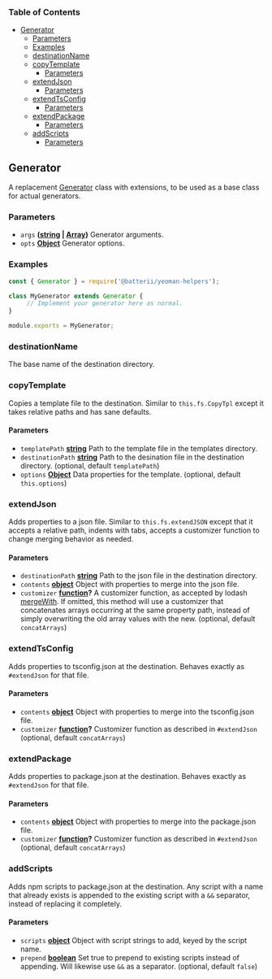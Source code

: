 <!-- Generated by documentation.js. Update this documentation by updating the source code. -->

### Table of Contents

-   [Generator][1]
    -   [Parameters][2]
    -   [Examples][3]
    -   [destinationName][4]
    -   [copyTemplate][5]
        -   [Parameters][6]
    -   [extendJson][7]
        -   [Parameters][8]
    -   [extendTsConfig][9]
        -   [Parameters][10]
    -   [extendPackage][11]
        -   [Parameters][12]
    -   [addScripts][13]
        -   [Parameters][14]

## Generator

A replacement [Generator][15]
class with extensions, to be used as a base class for actual generators.

### Parameters

-   `args` **([string][16] \| [Array][17])** Generator arguments.
-   `opts` **[Object][18]** Generator options.

### Examples

```javascript
const { Generator } = require('@batterii/yeoman-helpers');

class MyGenerator extends Generator {
	 // Implement your generator here as normal.
}

module.exports = MyGenerator;
```

### destinationName

The base name of the destination directory.

### copyTemplate

Copies a template file to the destination. Similar to `this.fs.CopyTpl`
except it takes relative paths and has sane defaults.

#### Parameters

-   `templatePath` **[string][16]** Path to the template file in the templates
      directory.
-   `destinationPath` **[string][16]** Path to the desination
      file in the destination directory. (optional, default `templatePath`)
-   `options` **[Object][18]** Data properties for the
      template. (optional, default `this.options`)

### extendJson

Adds properties to a json file. Similar to `this.fs.extendJSON` except
that it accepts a relative path, indents with tabs, accepts a customizer
function to change merging behavior as needed.

#### Parameters

-   `destinationPath` **[string][16]** Path to the json file in the
      destination directory.
-   `contents` **[object][18]** Object with properties to merge into the json
      file.
-   `customizer` **[function][19]?** A customizer function, as accepted by
      lodash [mergeWith][20]. If
      omitted, this method will use a customizer that concatenates arrays
      occurring at the same property path, instead of simply overwriting the
      old array values with the new. (optional, default `concatArrays`)

### extendTsConfig

Adds properties to tsconfig.json at the destination. Behaves exactly as
`#extendJson` for that file.

#### Parameters

-   `contents` **[object][18]** Object with properties to merge into the
     tsconfig.json file.
-   `customizer` **[function][19]?** Customizer function as described in
      `#extendJson` (optional, default `concatArrays`)

### extendPackage

Adds properties to package.json at the destination. Behaves exactly as
`#extendJson` for that file.

#### Parameters

-   `contents` **[object][18]** Object with properties to merge into the
     package.json file.
-   `customizer` **[function][19]?** Customizer function as described in
      `#extendJson` (optional, default `concatArrays`)

### addScripts

Adds npm scripts to package.json at the destination. Any script with a
name that already exists is appended to the existing script with a
`&&` separator, instead of replacing it completely.

#### Parameters

-   `scripts` **[object][18]** Object with script strings to add, keyed by the
      script name.
-   `prepend` **[boolean][21]** Set true to prepend to existing
      scripts instead of appending. Will likewise use `&&` as a separator. (optional, default `false`)

[1]: #generator

[2]: #parameters

[3]: #examples

[4]: #destinationname

[5]: #copytemplate

[6]: #parameters-1

[7]: #extendjson

[8]: #parameters-2

[9]: #extendtsconfig

[10]: #parameters-3

[11]: #extendpackage

[12]: #parameters-4

[13]: #addscripts

[14]: #parameters-5

[15]: https://yeoman.github.io/generator/Generator.html

[16]: https://developer.mozilla.org/docs/Web/JavaScript/Reference/Global_Objects/String

[17]: https://developer.mozilla.org/docs/Web/JavaScript/Reference/Global_Objects/Array

[18]: https://developer.mozilla.org/docs/Web/JavaScript/Reference/Global_Objects/Object

[19]: https://developer.mozilla.org/docs/Web/JavaScript/Reference/Statements/function

[20]: https://lodash.com/docs/4.17.11#mergeWith

[21]: https://developer.mozilla.org/docs/Web/JavaScript/Reference/Global_Objects/Boolean
